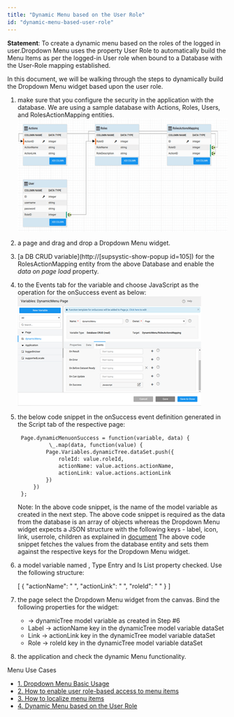 ```yaml
---
title: "Dynamic Menu based on the User Role"
id: "dynamic-menu-based-user-role"
---
```


**Statement**: To create a dynamic menu based on the roles of the logged in user.Dropdown Menu uses the property User Role to automatically build the Menu Items as per the logged-in User role when bound to a Database with the User-Role mapping established.

In this document, we will be walking through the steps to dynamically build the Dropdown Menu widget based upon the user role.

1. make sure that you configure the security in the application with the database. We are using a sample database with Actions, Roles, Users, and RolesActionMapping entities. [![](../assets/rbac_menu_db.png)](../assets/rbac_menu_db.png)
2. a page and drag and drop a Dropdown Menu widget.
3. [a DB CRUD variable](http://[supsystic-show-popup id=105]) for the RolesActionMapping entity from the above Database and enable the _data on page load_ property.
4. to the Events tab for the variable and choose JavaScript as the operation for the onSuccess event as below: [![](../assets/rbac_menu_varevent.png)](../assets/rbac_menu_varevent.png)
5. the below code snippet in the onSuccess event definition generated in the Script tab of the respective page:
    
        Page.dynamicMenuonSuccess = function(variable, data) {
                 \_.map(data, function(value) {
                Page.Variables.dynamicTree.dataSet.push({
                    roleId: value.roleId,
                    actionName: value.actions.actionName,
                    actionLink: value.actions.actionLink
                })
            })
        };
    
    Note: In the above code snippet, is the name of the model variable as created in the next step. The above code snippet is required as the data from the database is an array of objects whereas the Dropdown Menu widget expects a JSON structure with the following keys - label, icon, link, userrole, children as explained in [document](/learn/app-development/widgets/navigation/dropdown-menu-use-cases/) The above code snippet fetches the values from the database entity and sets them against the respective keys for the Dropdown Menu widget.
6. a model variable named , Type Entry and Is List property checked. Use the following structure:
    
    \[
      {
        "actionName": " ",
        "actionLink": " ",
        "roleId": " "
      }
    \]
    
7. the page select the Dropdown Menu widget from the canvas. Bind the following properties for the widget:
    - → dynamicTree model variable as created in Step #6
    - Label → actionName key in the dynamicTree model variable dataSet
    - Link → actionLink key in the dynamicTree model variable dataSet
    - Role → roleId key in the dynamicTree model variable dataSet
8. the application and check the dynamic Menu functionality.

Menu Use Cases

- [1\. Dropdown Menu Basic Usage](/learn/app-development/widgets/navigation/dropdown-menu-use-cases/)
- [2\. How to enable user role-based access to menu items](/learn/how-tos/restricting-menu-item-display-based-user-role/)
- [3\. How to localize menu items](/learn/how-tos/implementing-localization-dropdown-menu/)
- [4\. Dynamic Menu based on the User Role](#)
